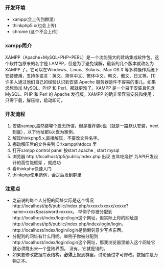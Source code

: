 ### 开发环境
- xampp(会上传到群里)
- thinkphp5.x(也会上传)
- chrome (这个不会上传)
### xampp简介
XAMPP（Apache+MySQL+PHP+PERL）是一个功能强大的建站集成软件包。这个软件包原来的名字是 LAMPP，但是为了避免误解，最新的几个版本就改名为 XAMPP 了。它可以在Windows、Linux、Solaris、Mac OS X 等多种操作系统下安装使用，支持多语言：英文、简体中文、繁体中文、韩文、俄文、日文等。[1] 
许多人通过他们自己的经验认识到安装 Apache 服务器是件不容易的事儿。如果您想添加 MySQL、PHP 和 Perl，那就更难了。XAMPP 是一个易于安装且包含 MySQL、PHP 和 Perl 的 Apache 发行版。XAMPP 的确非常容易安装和使用：只需下载，解压缩，启动即可。
### 开发流程
1. 安装xampp,虽然装哪个盘无所谓，但是推荐装c盘（就是一路默认安装，next到底），以下地址都以c盘为案例。
2. 解压thinkphp5.x,直接解压，不要改文件名字。
3. 挪动解压后的文件夹到 C:\xampp\htdocs 里
4. 打开xampp control panel 按start apache , start mysql
5. 浏览器 http://localhost/tp5/public/index.php   出现 五年吃烧饼 为API开发设计的高性能框架 ，就成功
6. 看thinkphp快速入门
7. thinkphp使用范例，会之后发到群里
 
 ### 注意点
 - 之前说的每个人分配的网址实际是这个情况  http://localhost/tp5/public/index.php/xxxxx/xxxxx/xxxxx?name=xxxx&password=xxxxx。
 举例子你被分配到http://localhost/index/login/login这个网址，但实际上你的网址是http://localhost/tp5/public/index.php/index/login/login。
 http://localhost/index/login/login是偷懒刻意少写点东西。
 - 分配到的网址有什么用呢。举例子你被分配到http://localhost/index/login/login这个网址，那我浏览器里输入这个网址它就必须跳出来一个登陆界面。
 没有，它就是错的。
- 如果要修改数据库表结构，**必须**上报到群里，讨论通过才可修改。数据库是万物之本。
